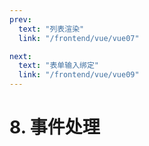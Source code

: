 ```yaml
---
prev:
  text: "列表渲染"
  link: "/frontend/vue/vue07"

next:
  text: "表单输入绑定"
  link: "/frontend/vue/vue09"
---
```


# 8. 事件处理